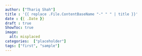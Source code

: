 ```yaml
---
author: ["Thariq Shah"]
title : '{{ replace .File.ContentBaseName "-" " " | title }}'
date : {{ .Date }}
draft : true
ShowToc: true
image:
  alt: misplaced
categories:  ["placeholder"]
tags: ["first", "sample"]
---
```


